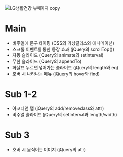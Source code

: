 ![LG생활건강 뷰페이지 copy](https://github.com/JiSeungHyeon/lg/assets/141790390/1645d08c-a171-47f0-9cbc-6a001eec26a1)


# Main
- 비주얼에 문구 타이핑 (CSS의 가상클래스와 애니메이션)
- 스크롤 이벤트를 통한 등장 효과 (jQuery의 scrollTop())
- 자동 슬라이드 (jQuery의 animate와 setInterval)
- 무한 슬라이드 (jQuery의 appendTo)
- 화살표 누르면 넘어가는 슬라이드 (jQuery의 length와 eq)
- 호버 시 나타나는 메뉴 (jQuery의 hover와 find)


# Sub 1-2
- 아코디언 탭 (jQuery의 add/removeclass와 attr)
- 비주얼 슬라이드 (jQuery의 setInterval과 length/width)


# Sub 3
- 호버 시 움직이는 이미지 (jQuery의 attr)


  
